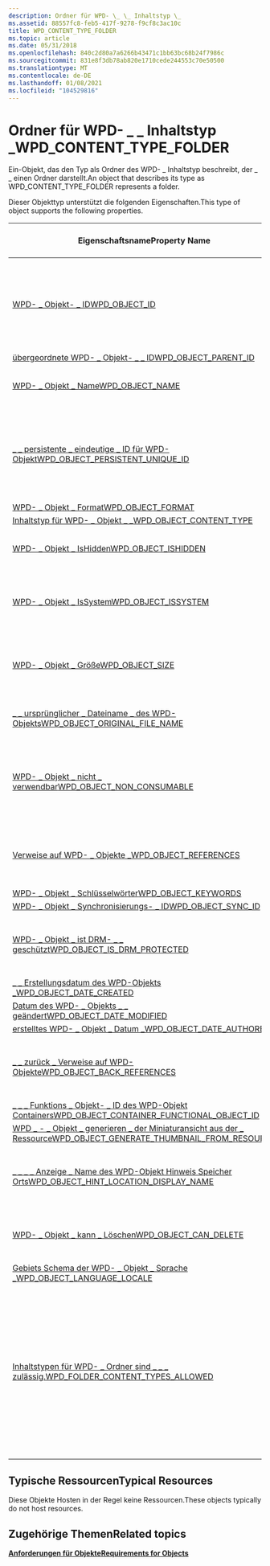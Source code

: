 ```yaml
---
description: Ordner für WPD- \_ \_ Inhaltstyp \_
ms.assetid: 88557fc8-feb5-417f-9278-f9cf8c3ac10c
title: WPD_CONTENT_TYPE_FOLDER
ms.topic: article
ms.date: 05/31/2018
ms.openlocfilehash: 840c2d80a7a6266b43471c1bb63bc68b24f7986c
ms.sourcegitcommit: 831e8f3db78ab820e1710cede244553c70e50500
ms.translationtype: MT
ms.contentlocale: de-DE
ms.lasthandoff: 01/08/2021
ms.locfileid: "104529816"
---
```

# <a name="wpd_content_type_folder"></a><span data-ttu-id="d1eec-103">Ordner für WPD- \_ \_ Inhaltstyp \_</span><span class="sxs-lookup"><span data-stu-id="d1eec-103">WPD\_CONTENT\_TYPE\_FOLDER</span></span>

<span data-ttu-id="d1eec-104">Ein-Objekt, das den Typ als Ordner des WPD- \_ Inhaltstyp beschreibt, der \_ \_ einen Ordner darstellt.</span><span class="sxs-lookup"><span data-stu-id="d1eec-104">An object that describes its type as WPD\_CONTENT\_TYPE\_FOLDER represents a folder.</span></span>

<span data-ttu-id="d1eec-105">Dieser Objekttyp unterstützt die folgenden Eigenschaften.</span><span class="sxs-lookup"><span data-stu-id="d1eec-105">This type of object supports the following properties.</span></span>



| <span data-ttu-id="d1eec-106">Eigenschaftsname</span><span class="sxs-lookup"><span data-stu-id="d1eec-106">Property Name</span></span>                                                                                                         | <span data-ttu-id="d1eec-107">Erforderlich oder optional</span><span class="sxs-lookup"><span data-stu-id="d1eec-107">Required or Optional</span></span>                                                                                                                                                          |
|-----------------------------------------------------------------------------------------------------------------------|-------------------------------------------------------------------------------------------------------------------------------------------------------------------------------|
| [<span data-ttu-id="d1eec-108">WPD- \_ Objekt- \_ ID</span><span class="sxs-lookup"><span data-stu-id="d1eec-108">WPD\_OBJECT\_ID</span></span>](object-properties.md)                                                                | <span data-ttu-id="d1eec-109">Erforderlich, schreibgeschützt.</span><span class="sxs-lookup"><span data-stu-id="d1eec-109">Required, read-only.</span></span> <span data-ttu-id="d1eec-110">Ein Client kann diese Eigenschaft auch zum Zeitpunkt der Erstellung nicht festlegen.</span><span class="sxs-lookup"><span data-stu-id="d1eec-110">A client cannot set this property, even at creation time.</span></span>                                                                                                |
| [<span data-ttu-id="d1eec-111">übergeordnete WPD- \_ Objekt- \_ \_ ID</span><span class="sxs-lookup"><span data-stu-id="d1eec-111">WPD\_OBJECT\_PARENT\_ID</span></span>](object-properties.md)                                                 | <span data-ttu-id="d1eec-112">Erforderlich.</span><span class="sxs-lookup"><span data-stu-id="d1eec-112">Required.</span></span>                                                                                                                                                                     |
| [<span data-ttu-id="d1eec-113">WPD- \_ Objekt \_ Name</span><span class="sxs-lookup"><span data-stu-id="d1eec-113">WPD\_OBJECT\_NAME</span></span>](object-properties.md)                                                            | <span data-ttu-id="d1eec-114">Erforderlich, wenn das-Objekt eine Datei darstellt.</span><span class="sxs-lookup"><span data-stu-id="d1eec-114">Required if the object represents a file.</span></span>                                                                                                                                     |
| [<span data-ttu-id="d1eec-115">\_ \_ persistente \_ eindeutige \_ ID für WPD-Objekt</span><span class="sxs-lookup"><span data-stu-id="d1eec-115">WPD\_OBJECT\_PERSISTENT\_UNIQUE\_ID</span></span>](object-properties.md)                          | <span data-ttu-id="d1eec-116">Erforderlich, schreibgeschützt.</span><span class="sxs-lookup"><span data-stu-id="d1eec-116">Required, read-only.</span></span> <span data-ttu-id="d1eec-117">Ein Client kann diese Eigenschaft auch zum Zeitpunkt der Erstellung nicht festlegen.</span><span class="sxs-lookup"><span data-stu-id="d1eec-117">A client cannot set this property, even at creation time.</span></span>                                                                                                |
| [<span data-ttu-id="d1eec-118">WPD- \_ Objekt \_ Format</span><span class="sxs-lookup"><span data-stu-id="d1eec-118">WPD\_OBJECT\_FORMAT</span></span>](object-properties.md)                                                        | <span data-ttu-id="d1eec-119">Erforderlich.</span><span class="sxs-lookup"><span data-stu-id="d1eec-119">Required.</span></span>                                                                                                                                                                     |
| [<span data-ttu-id="d1eec-120">Inhaltstyp für WPD- \_ Objekt \_ \_</span><span class="sxs-lookup"><span data-stu-id="d1eec-120">WPD\_OBJECT\_CONTENT\_TYPE</span></span>](object-properties.md)                                           | <span data-ttu-id="d1eec-121">Erforderlich.</span><span class="sxs-lookup"><span data-stu-id="d1eec-121">Required.</span></span>                                                                                                                                                                     |
| [<span data-ttu-id="d1eec-122">WPD- \_ Objekt \_ IsHidden</span><span class="sxs-lookup"><span data-stu-id="d1eec-122">WPD\_OBJECT\_ISHIDDEN</span></span>](object-properties.md)                                                    | <span data-ttu-id="d1eec-123">Erforderlich, wenn das Objekt ausgeblendet ist.</span><span class="sxs-lookup"><span data-stu-id="d1eec-123">Required if the object is hidden.</span></span>                                                                                                                                             |
| [<span data-ttu-id="d1eec-124">WPD- \_ Objekt \_ IsSystem</span><span class="sxs-lookup"><span data-stu-id="d1eec-124">WPD\_OBJECT\_ISSYSTEM</span></span>](object-properties.md)                                                    | <span data-ttu-id="d1eec-125">Erforderlich, wenn das Objekt ein Systemobjekt ist (stellt eine Systemdatei dar).</span><span class="sxs-lookup"><span data-stu-id="d1eec-125">Required if the object is a system object (represents a system file).</span></span>                                                                                                         |
| [<span data-ttu-id="d1eec-126">WPD- \_ Objekt \_ Größe</span><span class="sxs-lookup"><span data-stu-id="d1eec-126">WPD\_OBJECT\_SIZE</span></span>](object-properties.md)                                                            | <span data-ttu-id="d1eec-127">Erforderlich, wenn das Objekt über mindestens eine Ressource verfügt.</span><span class="sxs-lookup"><span data-stu-id="d1eec-127">Required if the object has at least one resource.</span></span>                                                                                                                             |
| [<span data-ttu-id="d1eec-128">\_ \_ ursprünglicher \_ Dateiname \_ des WPD-Objekts</span><span class="sxs-lookup"><span data-stu-id="d1eec-128">WPD\_OBJECT\_ORIGINAL\_FILE\_NAME</span></span>](object-properties.md)                              | <span data-ttu-id="d1eec-129">Erforderlich, wenn das-Objekt eine Datei darstellt.</span><span class="sxs-lookup"><span data-stu-id="d1eec-129">Required if the object represents a file.</span></span>                                                                                                                                     |
| [<span data-ttu-id="d1eec-130">WPD- \_ Objekt \_ nicht \_ verwendbar</span><span class="sxs-lookup"><span data-stu-id="d1eec-130">WPD\_OBJECT\_NON\_CONSUMABLE</span></span>](object-properties.md)                                       | <span data-ttu-id="d1eec-131">Empfohlen, wenn das Objekt nicht für die Verwendung durch das Gerät bestimmt ist.</span><span class="sxs-lookup"><span data-stu-id="d1eec-131">Recommended if the object is not meant for consumption by the device.</span></span>                                                                                                         |
| [<span data-ttu-id="d1eec-132">Verweise auf WPD- \_ Objekte \_</span><span class="sxs-lookup"><span data-stu-id="d1eec-132">WPD\_OBJECT\_REFERENCES</span></span>](object-properties.md)                                                | <span data-ttu-id="d1eec-133">Erforderlich, wenn das-Objekt über Verweise auf andere-Objekte verfügt.</span><span class="sxs-lookup"><span data-stu-id="d1eec-133">Required if the object has references to other objects.</span></span>                                                                                                                       |
| [<span data-ttu-id="d1eec-134">WPD- \_ Objekt \_ Schlüsselwörter</span><span class="sxs-lookup"><span data-stu-id="d1eec-134">WPD\_OBJECT\_KEYWORDS</span></span>](object-properties.md)                                                    | <span data-ttu-id="d1eec-135">Dies ist optional.</span><span class="sxs-lookup"><span data-stu-id="d1eec-135">Optional.</span></span>                                                                                                                                                                     |
| [<span data-ttu-id="d1eec-136">WPD- \_ Objekt \_ Synchronisierungs- \_ ID</span><span class="sxs-lookup"><span data-stu-id="d1eec-136">WPD\_OBJECT\_SYNC\_ID</span></span>](object-properties.md)                                                     | <span data-ttu-id="d1eec-137">Dies ist optional.</span><span class="sxs-lookup"><span data-stu-id="d1eec-137">Optional.</span></span>                                                                                                                                                                     |
| [<span data-ttu-id="d1eec-138">WPD- \_ Objekt \_ ist DRM- \_ \_ geschützt</span><span class="sxs-lookup"><span data-stu-id="d1eec-138">WPD\_OBJECT\_IS\_DRM\_PROTECTED</span></span>](object-properties.md)                                  | <span data-ttu-id="d1eec-139">Erforderlich, wenn das Objekt durch DRM-Technologie geschützt wird.</span><span class="sxs-lookup"><span data-stu-id="d1eec-139">Required if the object is protected by DRM technology.</span></span>                                                                                                                        |
| [<span data-ttu-id="d1eec-140">\_ \_ Erstellungsdatum des WPD-Objekts \_</span><span class="sxs-lookup"><span data-stu-id="d1eec-140">WPD\_OBJECT\_DATE\_CREATED</span></span>](object-properties.md)                                           | <span data-ttu-id="d1eec-141">Dies ist optional.</span><span class="sxs-lookup"><span data-stu-id="d1eec-141">Optional.</span></span>                                                                                                                                                                     |
| [<span data-ttu-id="d1eec-142">Datum des WPD- \_ Objekts \_ \_ geändert</span><span class="sxs-lookup"><span data-stu-id="d1eec-142">WPD\_OBJECT\_DATE\_MODIFIED</span></span>](object-properties.md)                                         | <span data-ttu-id="d1eec-143">Empfohlen.</span><span class="sxs-lookup"><span data-stu-id="d1eec-143">Recommended.</span></span>                                                                                                                                                                  |
| [<span data-ttu-id="d1eec-144">erstelltes WPD- \_ Objekt \_ Datum \_</span><span class="sxs-lookup"><span data-stu-id="d1eec-144">WPD\_OBJECT\_DATE\_AUTHORED</span></span>](object-properties.md)                                         | <span data-ttu-id="d1eec-145">Dies ist optional.</span><span class="sxs-lookup"><span data-stu-id="d1eec-145">Optional.</span></span>                                                                                                                                                                     |
| [<span data-ttu-id="d1eec-146">\_ \_ zurück \_ Verweise auf WPD-Objekte</span><span class="sxs-lookup"><span data-stu-id="d1eec-146">WPD\_OBJECT\_BACK\_REFERENCES</span></span>](object-properties.md)                                                                | <span data-ttu-id="d1eec-147">Empfohlen, wenn auf das Objekt von einem anderen Objekt verwiesen wird.</span><span class="sxs-lookup"><span data-stu-id="d1eec-147">Recommended if the object is referenced by another object.</span></span>                                                                                                                    |
| [<span data-ttu-id="d1eec-148">\_ \_ \_ Funktions \_ Objekt- \_ ID des WPD-Objekt Containers</span><span class="sxs-lookup"><span data-stu-id="d1eec-148">WPD\_OBJECT\_CONTAINER\_FUNCTIONAL\_OBJECT\_ID</span></span>](object-properties.md)     | <span data-ttu-id="d1eec-149">Dies ist optional.</span><span class="sxs-lookup"><span data-stu-id="d1eec-149">Optional.</span></span>                                                                                                                                                                     |
| [<span data-ttu-id="d1eec-150">WPD \_ - \_ Objekt \_ generieren \_ der Miniaturansicht aus der \_ Ressource</span><span class="sxs-lookup"><span data-stu-id="d1eec-150">WPD\_OBJECT\_GENERATE\_THUMBNAIL\_FROM\_RESOURCE</span></span>](object-properties.md) | <span data-ttu-id="d1eec-151">Dies ist optional.</span><span class="sxs-lookup"><span data-stu-id="d1eec-151">Optional.</span></span>                                                                                                                                                                     |
| [<span data-ttu-id="d1eec-152">\_ \_ \_ \_ Anzeige \_ Name des WPD-Objekt Hinweis Speicher Orts</span><span class="sxs-lookup"><span data-stu-id="d1eec-152">WPD\_OBJECT\_HINT\_LOCATION\_DISPLAY\_NAME</span></span>](miscellaneous-properties.md)      | <span data-ttu-id="d1eec-153">Empfohlen, wenn das Objekt als Hinweis Speicherort identifiziert wird.</span><span class="sxs-lookup"><span data-stu-id="d1eec-153">Recommended if the object is identified as a hint location.</span></span>                                                                                                                   |
| [<span data-ttu-id="d1eec-154">WPD- \_ Objekt \_ kann \_ Löschen</span><span class="sxs-lookup"><span data-stu-id="d1eec-154">WPD\_OBJECT\_CAN\_DELETE</span></span>](object-properties.md)                                                                     | <span data-ttu-id="d1eec-155">Erforderlich, wenn das Objekt nicht gelöscht werden kann.</span><span class="sxs-lookup"><span data-stu-id="d1eec-155">Required if the object cannot be deleted.</span></span>                                                                                                                                     |
| [<span data-ttu-id="d1eec-156">Gebiets Schema der WPD- \_ Objekt \_ Sprache \_</span><span class="sxs-lookup"><span data-stu-id="d1eec-156">WPD\_OBJECT\_LANGUAGE\_LOCALE</span></span>](object-properties.md)                                                                | <span data-ttu-id="d1eec-157">Dies ist optional.</span><span class="sxs-lookup"><span data-stu-id="d1eec-157">Optional.</span></span>                                                                                                                                                                     |
| [<span data-ttu-id="d1eec-158">Inhaltstypen für WPD- \_ Ordner sind \_ \_ \_ zulässig.</span><span class="sxs-lookup"><span data-stu-id="d1eec-158">WPD\_FOLDER\_CONTENT\_TYPES\_ALLOWED</span></span>](miscellaneous-properties.md)                 | <span data-ttu-id="d1eec-159">Dies ist optional.</span><span class="sxs-lookup"><span data-stu-id="d1eec-159">Optional.</span></span> <span data-ttu-id="d1eec-160">Wenn Sie nicht eingeschlossen ist, kann der Ordner beliebige Inhaltstypen akzeptieren.</span><span class="sxs-lookup"><span data-stu-id="d1eec-160">If not included, the folder can accept any content types.</span></span> <span data-ttu-id="d1eec-161">Wenn Sie enthalten sind und die Auflistung leer ist, kann die Anwendung keine untergeordneten Objekte innerhalb dieses Ordners erstellen.</span><span class="sxs-lookup"><span data-stu-id="d1eec-161">If included, and the collection is empty, the application cannot create child objects within that folder.</span></span> |



 

## <a name="typical-resources"></a><span data-ttu-id="d1eec-162">Typische Ressourcen</span><span class="sxs-lookup"><span data-stu-id="d1eec-162">Typical Resources</span></span>

<span data-ttu-id="d1eec-163">Diese Objekte Hosten in der Regel keine Ressourcen.</span><span class="sxs-lookup"><span data-stu-id="d1eec-163">These objects typically do not host resources.</span></span>

## <a name="related-topics"></a><span data-ttu-id="d1eec-164">Zugehörige Themen</span><span class="sxs-lookup"><span data-stu-id="d1eec-164">Related topics</span></span>

<dl> <dt>

[<span data-ttu-id="d1eec-165">**Anforderungen für Objekte**</span><span class="sxs-lookup"><span data-stu-id="d1eec-165">**Requirements for Objects**</span></span>](requirements-for-objects.md)
</dt> </dl>

 

 



